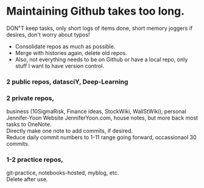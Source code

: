 # Maintaining Github takes too long.  

DON"T keep tasks, only short logs of items done, short memory joggers if desires, don't worry about typos!  
* Consolidate repos as much as possible.  
* Merge with histories again, delete old repos.  
* Also, not everything needs to be on Github or have a local repo, only stuff I want to have version control.  

### 2 public repos, datasciY, Deep-Learning  

### 2 private repos,  
business (10SigmaRisk, Finance ideas, StockWiki, WallStWiki), 
personal Jennifer-Yoon Website JenniferYoon.com, house notes, but more back most tasks to OneNote.  
Directly make one note to add commits, if desired.  
Reduce daily commit numbers to 1-11 range going forward, occassionaol 30 commits.  

### 1-2 practice repos,  
git-practice, notebooks-hosted, myblog, etc.  
Delete after use.  

